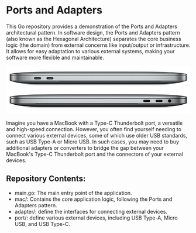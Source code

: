 # Ports and Adapters

This Go repository provides a demonstration of the Ports and Adapters architectural pattern. In software design, the Ports and Adapters pattern (also known as the Hexagonal Architecture) separates the core business logic (the domain) from external concerns like input/output or infrastructure. It allows for easy adaptation to various external systems, making your software more flexible and maintainable.

![Macbook Thunderbolt](files/macbook.png)

Imagine you have a MacBook with a Type-C Thunderbolt port, a versatile and high-speed connection. However, you often find yourself needing to connect various external devices, some of which use older USB standards, such as USB Type-A or Micro USB. In such cases, you may need to buy additional adapters or converters to bridge the gap between your MacBook's Type-C Thunderbolt port and the connectors of your external devices.

## Repository Contents:

- main.go: The main entry point of the application.
- mac/: Contains the core application logic, following the Ports and Adapters pattern.
- adapter/: define the interfaces for connecting external devices.
- port/: define various external devices, including USB Type-A, Micro USB, and USB Type-C.
